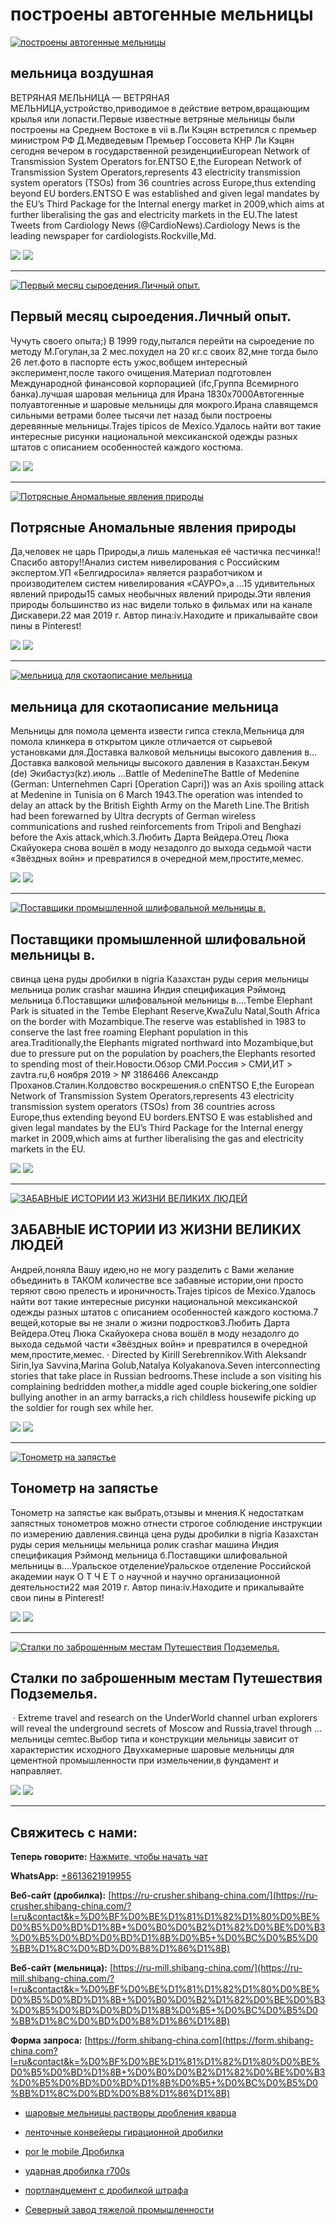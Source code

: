 # построены автогенные мельницы

<a href="https://swt.shibang-china.com/?l=ru&img&k=%D0%BF%D0%BE%D1%81%D1%82%D1%80%D0%BE%D0%B5%D0%BD%D1%8B+%D0%B0%D0%B2%D1%82%D0%BE%D0%B3%D0%B5%D0%BD%D0%BD%D1%8B%D0%B5+%D0%BC%D0%B5%D0%BB%D1%8C%D0%BD%D0%B8%D1%86%D1%8B" target="_blank">![построены автогенные мельницы](http://static.shibang-china.com/all-800x300/599.jpg)</a>

## мельница воздушная
ВЕТРЯНАЯ МЕЛЬНИЦА — ВЕТРЯНАЯ МЕЛЬНИЦА,устройство,приводимое в действие ветром,вращающим крылья или лопасти.Первые известные ветряные мельницы были построены на Среднем Востоке в vii в.Ли Кэцян встретился с премьер министром РФ Д.Медведевым Премьер Госсовета КНР Ли Кэцян сегодня вечером в государственной резиденцииEuropean Network of Transmission System Operators for.ENTSO E,the European Network of Transmission System Operators,represents 43 electricity transmission system operators (TSOs) from 36 countries across Europe,thus extending beyond EU borders.ENTSO E was established and given legal mandates by the EU’s Third Package for the Internal energy market in 2009,which aims at further liberalising the gas and electricity markets in the EU.The latest Tweets from Cardiology News (@CardioNews).Cardiology News is the leading newspaper for cardiologists.Rockville,Md.


<a href="https://whatsapp.shibangsoft.com/WhatsApp.php" target="_blank" title="WhatsApp">![](http://static.shibang-china.com/icon/whatsapp.png)</a> <a href="https://swt.shibang-china.com/?l=ru&icon&k=%D0%BF%D0%BE%D1%81%D1%82%D1%80%D0%BE%D0%B5%D0%BD%D1%8B+%D0%B0%D0%B2%D1%82%D0%BE%D0%B3%D0%B5%D0%BD%D0%BD%D1%8B%D0%B5+%D0%BC%D0%B5%D0%BB%D1%8C%D0%BD%D0%B8%D1%86%D1%8B" target="_blank">![](http://static.shibang-china.com/icon/chat-ru.png)</a>

---

<a href="https://swt.shibang-china.com/?l=ru&img&k=%D0%BF%D0%BE%D1%81%D1%82%D1%80%D0%BE%D0%B5%D0%BD%D1%8B+%D0%B0%D0%B2%D1%82%D0%BE%D0%B3%D0%B5%D0%BD%D0%BD%D1%8B%D0%B5+%D0%BC%D0%B5%D0%BB%D1%8C%D0%BD%D0%B8%D1%86%D1%8B" target="_blank">![Первый месяц сыроедения.Личный опыт.](http://static.shibang-china.com/all-800x300/1048.jpg)</a>

## Первый месяц сыроедения.Личный опыт.
Чучуть своего опыта;) В 1999 году,пытался перейти на сыроедение по методу М.Гогулан,за 2 мес.похудел на 20 кг.с своих 82,мне тогда было 26 лет.фото в паспорте есть ужос,вобщем интересный эксперимент,после такого очищения.Материал подготовлен Международной финансовой корпорацией (ifc,Группа Всемирного банка).лучшая шаровая мельница для Ирана 1830x7000Автогенные полуавтогенные и шаровые мельницы для мокрого.Ирана славящемся сильными ветрами более тысячи лет назад были построены деревянные мельницы.Trajes tipicos de Mexico.Удалось найти вот такие интересные рисунки национальной мексиканской одежды разных штатов с описанием особенностей каждого костюма.


<a href="https://whatsapp.shibangsoft.com/WhatsApp.php" target="_blank" title="WhatsApp">![](http://static.shibang-china.com/icon/whatsapp.png)</a> <a href="https://swt.shibang-china.com/?l=ru&icon&k=%D0%BF%D0%BE%D1%81%D1%82%D1%80%D0%BE%D0%B5%D0%BD%D1%8B+%D0%B0%D0%B2%D1%82%D0%BE%D0%B3%D0%B5%D0%BD%D0%BD%D1%8B%D0%B5+%D0%BC%D0%B5%D0%BB%D1%8C%D0%BD%D0%B8%D1%86%D1%8B" target="_blank">![](http://static.shibang-china.com/icon/chat-ru.png)</a>

---

<a href="https://swt.shibang-china.com/?l=ru&img&k=%D0%BF%D0%BE%D1%81%D1%82%D1%80%D0%BE%D0%B5%D0%BD%D1%8B+%D0%B0%D0%B2%D1%82%D0%BE%D0%B3%D0%B5%D0%BD%D0%BD%D1%8B%D0%B5+%D0%BC%D0%B5%D0%BB%D1%8C%D0%BD%D0%B8%D1%86%D1%8B" target="_blank">![Потрясные Аномальные явления природы](http://static.shibang-china.com/all-800x300/506.jpg)</a>

## Потрясные Аномальные явления природы
Да,человек не царь Природы,а лишь маленькая её частичка песчинка!! Спасибо автору!!Анализ систем нивелирования с Российским экспертом.УП &#171;Белгидросила&#187; является разработчиком и производителем систем нивелирования &#171;САУРО&#187;,а …15 удивительных явлений природы15 самых необычных явлений природы.Эти явления природы большинство из нас видели только в фильмах или на канале Дискавери.22 мая 2019 г. Автор пина:iv.Находите и прикалывайте свои пины в Pinterest!


<a href="https://whatsapp.shibangsoft.com/WhatsApp.php" target="_blank" title="WhatsApp">![](http://static.shibang-china.com/icon/whatsapp.png)</a> <a href="https://swt.shibang-china.com/?l=ru&icon&k=%D0%BF%D0%BE%D1%81%D1%82%D1%80%D0%BE%D0%B5%D0%BD%D1%8B+%D0%B0%D0%B2%D1%82%D0%BE%D0%B3%D0%B5%D0%BD%D0%BD%D1%8B%D0%B5+%D0%BC%D0%B5%D0%BB%D1%8C%D0%BD%D0%B8%D1%86%D1%8B" target="_blank">![](http://static.shibang-china.com/icon/chat-ru.png)</a>

---

<a href="https://swt.shibang-china.com/?l=ru&img&k=%D0%BF%D0%BE%D1%81%D1%82%D1%80%D0%BE%D0%B5%D0%BD%D1%8B+%D0%B0%D0%B2%D1%82%D0%BE%D0%B3%D0%B5%D0%BD%D0%BD%D1%8B%D0%B5+%D0%BC%D0%B5%D0%BB%D1%8C%D0%BD%D0%B8%D1%86%D1%8B" target="_blank">![мельница для скотаописание мельница](http://static.shibang-china.com/all-800x300/867.jpg)</a>

## мельница для скотаописание мельница
Мельницы для помола цемента извести гипса стекла,Мельница для помола клинкера в открытом цикле отличается от сырьевой установками для.Доставка валковой мельницы высокого давления в… Доставка валковой мельницы высокого давления в Казахстан.Бекум (de) Экибастуз(kz).июль …Battle of MedenineThe Battle of Medenine (German: Unternehmen Capri [Operation Capri]) was an Axis spoiling attack at Medenine in Tunisia on 6 March 1943.The operation was intended to delay an attack by the British Eighth Army on the Mareth Line.The British had been forewarned by Ultra decrypts of German wireless communications and rushed reinforcements from Tripoli and Benghazi before the Axis attack,which.3.Любить Дарта Вейдера.Отец Люка Скайуокера снова вошёл в моду незадолго до выхода седьмой части &#171;Звёздных войн&#187; и превратился в очередной мем,простите,мемес.


<a href="https://whatsapp.shibangsoft.com/WhatsApp.php" target="_blank" title="WhatsApp">![](http://static.shibang-china.com/icon/whatsapp.png)</a> <a href="https://swt.shibang-china.com/?l=ru&icon&k=%D0%BF%D0%BE%D1%81%D1%82%D1%80%D0%BE%D0%B5%D0%BD%D1%8B+%D0%B0%D0%B2%D1%82%D0%BE%D0%B3%D0%B5%D0%BD%D0%BD%D1%8B%D0%B5+%D0%BC%D0%B5%D0%BB%D1%8C%D0%BD%D0%B8%D1%86%D1%8B" target="_blank">![](http://static.shibang-china.com/icon/chat-ru.png)</a>

---

<a href="https://swt.shibang-china.com/?l=ru&img&k=%D0%BF%D0%BE%D1%81%D1%82%D1%80%D0%BE%D0%B5%D0%BD%D1%8B+%D0%B0%D0%B2%D1%82%D0%BE%D0%B3%D0%B5%D0%BD%D0%BD%D1%8B%D0%B5+%D0%BC%D0%B5%D0%BB%D1%8C%D0%BD%D0%B8%D1%86%D1%8B" target="_blank">![Поставщики промышленной шлифовальной мельницы в.](http://static.shibang-china.com/all-800x300/863.jpg)</a>

## Поставщики промышленной шлифовальной мельницы в.
свинца цена руды дробилки в nigria Казахстан руды серия мельницы мельница ролик crashar машина Индия спецификация Рэймонд мельница б.Поставщики шлифовальной мельницы в.…Tembe Elephant Park is situated in the Tembe Elephant Reserve,KwaZulu Natal,South Africa on the border with Mozambique.The reserve was established in 1983 to conserve the last free roaming Elephant population in this area.Traditionally,the Elephants migrated northward into Mozambique,but due to pressure put on the population by poachers,the Elephants resorted to spending most of their.Новости.Обзор СМИ.Россия &gt; СМИ,ИТ &gt; zavtra.ru,6 ноября 2019 &gt; № 3186466 Александр Проханов.Сталин.Колдовство воскрешения.о спENTSO E,the European Network of Transmission System Operators,represents 43 electricity transmission system operators (TSOs) from 36 countries across Europe,thus extending beyond EU borders.ENTSO E was established and given legal mandates by the EU’s Third Package for the Internal energy market in 2009,which aims at further liberalising the gas and electricity markets in the EU.


<a href="https://whatsapp.shibangsoft.com/WhatsApp.php" target="_blank" title="WhatsApp">![](http://static.shibang-china.com/icon/whatsapp.png)</a> <a href="https://swt.shibang-china.com/?l=ru&icon&k=%D0%BF%D0%BE%D1%81%D1%82%D1%80%D0%BE%D0%B5%D0%BD%D1%8B+%D0%B0%D0%B2%D1%82%D0%BE%D0%B3%D0%B5%D0%BD%D0%BD%D1%8B%D0%B5+%D0%BC%D0%B5%D0%BB%D1%8C%D0%BD%D0%B8%D1%86%D1%8B" target="_blank">![](http://static.shibang-china.com/icon/chat-ru.png)</a>

---

<a href="https://swt.shibang-china.com/?l=ru&img&k=%D0%BF%D0%BE%D1%81%D1%82%D1%80%D0%BE%D0%B5%D0%BD%D1%8B+%D0%B0%D0%B2%D1%82%D0%BE%D0%B3%D0%B5%D0%BD%D0%BD%D1%8B%D0%B5+%D0%BC%D0%B5%D0%BB%D1%8C%D0%BD%D0%B8%D1%86%D1%8B" target="_blank">![ЗАБАВНЫЕ ИСТОРИИ ИЗ ЖИЗНИ ВЕЛИКИХ ЛЮДЕЙ](http://static.shibang-china.com/all-800x300/1132.jpg)</a>

## ЗАБАВНЫЕ ИСТОРИИ ИЗ ЖИЗНИ ВЕЛИКИХ ЛЮДЕЙ
Андрей,поняла Вашу идею,но не могу разделить с Вами желание объединить в ТАКОМ количестве все забавные истории,они просто теряют свою прелесть и ироничность.Trajes tipicos de Mexico.Удалось найти вот такие интересные рисунки национальной мексиканской одежды разных штатов с описанием особенностей каждого костюма.7 вещей,которые вы не знали о жизни подростков3.Любить Дарта Вейдера.Отец Люка Скайуокера снова вошёл в моду незадолго до выхода седьмой части &#171;Звёздных войн&#187; и превратился в очередной мем,простите,мемес.&nbsp;&#0183;&#32;Directed by Kirill Serebrennikov.With Aleksandr Sirin,Iya Savvina,Marina Golub,Natalya Kolyakanova.Seven interconnecting stories that take place in Russian bedrooms.These include a son visiting his complaining bedridden mother,a middle aged couple bickering,one soldier bullying another in an army barracks,a rich childless housewife picking up the soldier for rough sex while her.


<a href="https://whatsapp.shibangsoft.com/WhatsApp.php" target="_blank" title="WhatsApp">![](http://static.shibang-china.com/icon/whatsapp.png)</a> <a href="https://swt.shibang-china.com/?l=ru&icon&k=%D0%BF%D0%BE%D1%81%D1%82%D1%80%D0%BE%D0%B5%D0%BD%D1%8B+%D0%B0%D0%B2%D1%82%D0%BE%D0%B3%D0%B5%D0%BD%D0%BD%D1%8B%D0%B5+%D0%BC%D0%B5%D0%BB%D1%8C%D0%BD%D0%B8%D1%86%D1%8B" target="_blank">![](http://static.shibang-china.com/icon/chat-ru.png)</a>

---

<a href="https://swt.shibang-china.com/?l=ru&img&k=%D0%BF%D0%BE%D1%81%D1%82%D1%80%D0%BE%D0%B5%D0%BD%D1%8B+%D0%B0%D0%B2%D1%82%D0%BE%D0%B3%D0%B5%D0%BD%D0%BD%D1%8B%D0%B5+%D0%BC%D0%B5%D0%BB%D1%8C%D0%BD%D0%B8%D1%86%D1%8B" target="_blank">![Тонометр на запястье](http://static.shibang-china.com/all-800x300/877.jpg)</a>

## Тонометр на запястье
Тонометр на запястье как выбрать,отзывы и мнения.К недостаткам запястных тонометров можно отнести строгое соблюдение инструкции по измерению давления.свинца цена руды дробилки в nigria Казахстан руды серия мельницы мельница ролик crashar машина Индия спецификация Рэймонд мельница б.Поставщики шлифовальной мельницы в.…Уральское отделениеУральское отделение Российской академии наук О Т Ч Е Т о научной и научно организационной деятельности22 мая 2019 г. Автор пина:iv.Находите и прикалывайте свои пины в Pinterest!


<a href="https://whatsapp.shibangsoft.com/WhatsApp.php" target="_blank" title="WhatsApp">![](http://static.shibang-china.com/icon/whatsapp.png)</a> <a href="https://swt.shibang-china.com/?l=ru&icon&k=%D0%BF%D0%BE%D1%81%D1%82%D1%80%D0%BE%D0%B5%D0%BD%D1%8B+%D0%B0%D0%B2%D1%82%D0%BE%D0%B3%D0%B5%D0%BD%D0%BD%D1%8B%D0%B5+%D0%BC%D0%B5%D0%BB%D1%8C%D0%BD%D0%B8%D1%86%D1%8B" target="_blank">![](http://static.shibang-china.com/icon/chat-ru.png)</a>

---

<a href="https://swt.shibang-china.com/?l=ru&img&k=%D0%BF%D0%BE%D1%81%D1%82%D1%80%D0%BE%D0%B5%D0%BD%D1%8B+%D0%B0%D0%B2%D1%82%D0%BE%D0%B3%D0%B5%D0%BD%D0%BD%D1%8B%D0%B5+%D0%BC%D0%B5%D0%BB%D1%8C%D0%BD%D0%B8%D1%86%D1%8B" target="_blank">![Сталки по заброшенным местам Путешествия Подземелья.](http://static.shibang-china.com/all-800x300/564.jpg)</a>

## Сталки по заброшенным местам Путешествия Подземелья.
&nbsp;&#0183;&#32;Extreme travel and research on the UnderWorld channel urban explorers will reveal the underground secrets of Moscow and Russia,travel through …мельницы cemtec.Выбор типа и конструкции мельницы зависит от характеристик исходного Двухкамерные шаровые мельницы для цементной промышленности при измельчении,в фундамент и направляет.

<a href="https://whatsapp.shibangsoft.com/WhatsApp.php" target="_blank" title="WhatsApp">![](http://static.shibang-china.com/icon/whatsapp.png)</a> <a href="https://swt.shibang-china.com/?l=ru&icon&k=%D0%BF%D0%BE%D1%81%D1%82%D1%80%D0%BE%D0%B5%D0%BD%D1%8B+%D0%B0%D0%B2%D1%82%D0%BE%D0%B3%D0%B5%D0%BD%D0%BD%D1%8B%D0%B5+%D0%BC%D0%B5%D0%BB%D1%8C%D0%BD%D0%B8%D1%86%D1%8B" target="_blank">![](http://static.shibang-china.com/icon/chat-ru.png)</a>

---
## Свяжитесь с нами:

**Теперь говорите:** [Нажмите, чтобы начать чат](https://swt.shibang-china.com?l=ru&contact&k=%D0%BF%D0%BE%D1%81%D1%82%D1%80%D0%BE%D0%B5%D0%BD%D1%8B+%D0%B0%D0%B2%D1%82%D0%BE%D0%B3%D0%B5%D0%BD%D0%BD%D1%8B%D0%B5+%D0%BC%D0%B5%D0%BB%D1%8C%D0%BD%D0%B8%D1%86%D1%8B)

**WhatsApp:**  [+8613621919955](https://whatsapp.shibangsoft.com/WhatsApp.php)

**Веб-сайт (дробилка):** [https://ru-crusher.shibang-china.com/](https://ru-crusher.shibang-china.com/?l=ru&contact&k=%D0%BF%D0%BE%D1%81%D1%82%D1%80%D0%BE%D0%B5%D0%BD%D1%8B+%D0%B0%D0%B2%D1%82%D0%BE%D0%B3%D0%B5%D0%BD%D0%BD%D1%8B%D0%B5+%D0%BC%D0%B5%D0%BB%D1%8C%D0%BD%D0%B8%D1%86%D1%8B)

**Веб-сайт (мельница):** [https://ru-mill.shibang-china.com/](https://ru-mill.shibang-china.com/?l=ru&contact&k=%D0%BF%D0%BE%D1%81%D1%82%D1%80%D0%BE%D0%B5%D0%BD%D1%8B+%D0%B0%D0%B2%D1%82%D0%BE%D0%B3%D0%B5%D0%BD%D0%BD%D1%8B%D0%B5+%D0%BC%D0%B5%D0%BB%D1%8C%D0%BD%D0%B8%D1%86%D1%8B)

**Форма запроса:** [https://form.shibang-china.com](https://form.shibang-china.com?l=ru&contact&k=%D0%BF%D0%BE%D1%81%D1%82%D1%80%D0%BE%D0%B5%D0%BD%D1%8B+%D0%B0%D0%B2%D1%82%D0%BE%D0%B3%D0%B5%D0%BD%D0%BD%D1%8B%D0%B5+%D0%BC%D0%B5%D0%BB%D1%8C%D0%BD%D0%B8%D1%86%D1%8B)

* [шаровые мельницы растворы дробления кварца](../133/%D1%88%D0%B0%D1%80%D0%BE%D0%B2%D1%8B%D0%B5%20%D0%BC%D0%B5%D0%BB%D1%8C%D0%BD%D0%B8%D1%86%D1%8B%20%D1%80%D0%B0%D1%81%D1%82%D0%B2%D0%BE%D1%80%D1%8B%20%D0%B4%D1%80%D0%BE%D0%B1%D0%BB%D0%B5%D0%BD%D0%B8%D1%8F%20%D0%BA%D0%B2%D0%B0%D1%80%D1%86%D0%B0.md)

* [ленточные конвейеры гирационной дробилки](../132/%D0%BB%D0%B5%D0%BD%D1%82%D0%BE%D1%87%D0%BD%D1%8B%D0%B5%20%D0%BA%D0%BE%D0%BD%D0%B2%D0%B5%D0%B9%D0%B5%D1%80%D1%8B%20%D0%B3%D0%B8%D1%80%D0%B0%D1%86%D0%B8%D0%BE%D0%BD%D0%BD%D0%BE%D0%B9%20%D0%B4%D1%80%D0%BE%D0%B1%D0%B8%D0%BB%D0%BA%D0%B8.md)

* [por le mobile Дробилка](../131/por%20le%20mobile%20%D0%94%D1%80%D0%BE%D0%B1%D0%B8%D0%BB%D0%BA%D0%B0.md)

* [ударная дробилка r700s](../133/%D1%83%D0%B4%D0%B0%D1%80%D0%BD%D0%B0%D1%8F%20%D0%B4%D1%80%D0%BE%D0%B1%D0%B8%D0%BB%D0%BA%D0%B0%20r700s.md)

* [портландцемент с дробилкой штрафа](../132/%D0%BF%D0%BE%D1%80%D1%82%D0%BB%D0%B0%D0%BD%D0%B4%D1%86%D0%B5%D0%BC%D0%B5%D0%BD%D1%82%20%D1%81%20%D0%B4%D1%80%D0%BE%D0%B1%D0%B8%D0%BB%D0%BA%D0%BE%D0%B9%20%D1%88%D1%82%D1%80%D0%B0%D1%84%D0%B0.md)

* [Северный завод тяжелой промышленности](../135/%D0%A1%D0%B5%D0%B2%D0%B5%D1%80%D0%BD%D1%8B%D0%B9%20%D0%B7%D0%B0%D0%B2%D0%BE%D0%B4%20%D1%82%D1%8F%D0%B6%D0%B5%D0%BB%D0%BE%D0%B9%20%D0%BF%D1%80%D0%BE%D0%BC%D1%8B%D1%88%D0%BB%D0%B5%D0%BD%D0%BD%D0%BE%D1%81%D1%82%D0%B8.md)